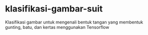 # klasifikasi-gambar-suit
Klasifikasi gambar untuk mengenali bentuk tangan yang membentuk gunting, batu, dan kertas menggunakan Tensorflow
